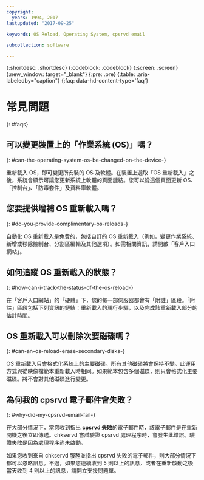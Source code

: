 ```yaml
---
copyright:
  years: 1994, 2017
lastupdated: "2017-09-25"

keywords: OS Reload, Operating System, cpsrvd email

subcollection: software

---
```


{:shortdesc: .shortdesc}
{:codeblock: .codeblock}
{:screen: .screen}
{:new_window: target="_blank"}
{:pre: .pre}
{:table: .aria-labeledby="caption"}
{:faq: data-hd-content-type='faq'}

# 常見問題
{: #faqs}

## 可以變更裝置上的「作業系統 (OS)」嗎？
{: #can-the-operating-system-os-be-changed-on-the-device-}

重新載入 OS<!--[OS Reload](perform-os-reload-device.html){:new_window}-->，即可變更所安裝的 OS 及軟體。在裝置上選取「OS 重新載入」之後，系統會顯示可讓您更新系統上軟體的頁面鏈結。您可以從這個頁面更新 OS、「控制台」、「防毒套件」及資料庫軟體。

## 您要提供增補 OS 重新載入嗎？
{: #do-you-provide-complimentary-os-reloads-}

自動化 OS 重新載入是免費的，包括自訂的 OS 重新載入（例如，變更作業系統、新增或移除控制台、分割區編輯及其他選項）。如需相關資訊，請開啟「客戶入口網站」。

## 如何追蹤 OS 重新載入的狀態？
{: #how-can-i-track-the-status-of-the-os-reload-}

在「客戶入口網站」的「硬體」下，您的每一部伺服器都會有「附註」區段。「附註」區段包括下列資訊的鏈結：重新載入的現行步驟，以及完成該重新載入部分的估計時間。

## OS 重新載入可以刪除次要磁碟嗎？
{: #can-an-os-reload-erase-secondary-disks-}

OS 重新載入只會格式化系統上的主要磁碟。所有其他磁碟將會保持不變。此運用方式與從映像檔範本重新載入時相同。如果範本包含多個磁碟，則只會格式化主要磁碟。將不會對其他磁碟進行變更。

## 為何我的 cpsrvd 電子郵件會失敗？
{: #why-did-my-cpsrvd-email-fail-}

在大部分情況下，當您收到指出 **cpsrvd 失敗**的電子郵件時，該電子郵件是在重新開機之後立即傳送。chkservd 嘗試驗證 cpsrvd 處理程序時，會發生此錯誤。驗證失敗是因為處理程序尚未啟動。

如果您收到來自 chkservd 服務並指出 cpsrvd 失敗的電子郵件，則大部分情況下都可以忽略訊息。不過，如果您連續收到 5 則以上的訊息，或者在重新啟動之後當天收到 4 則以上的訊息，請開立支援問題單。
